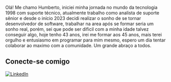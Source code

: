 Olá! Me chamo Humberto, iniciei minha jornada no mundo da tecnologia 1998 com suporte técnico,
atualmente trabalho como analista de suporte sênior e desde o início 2023 decidi realizar o sonho
de se tornar desenvolvedor de software, trabalhar na area após se formar seria um sonho real, porém, sei que
pode ser dificil com a minha idade talvez conseguir algo, hoje tenho 43 anos, irei me formar aos 45 anos,
mais terei orgulho e entusiasmo em  programar para mim mesmo, espero um dia tentar colaborar ao maximo com a comunidade.
Um grande abraço a todos.

## Conecte-se comigo
[![LinkedIn](https://img.shields.io/badge/LinkedIn-0077B5?style=for-the-badge&logo=linkedin&logoColor=white)](linkedin.com/in/humberto-oliveira-696b07249)
<!---
Poweredbycodes/Poweredbycodes is a ✨ special ✨ repository because its `README.md` (this file) appears on your GitHub profile.
You can click the Preview link to take a look at your changes.
--->
